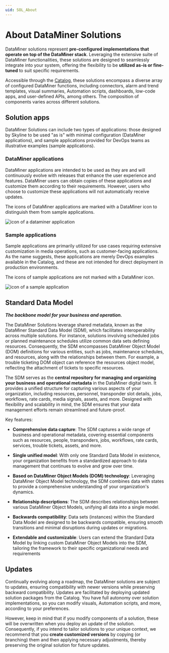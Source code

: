 ```yaml
---
uid: SOL_About
---
```


# About DataMiner Solutions

DataMiner solutions represent **pre-configured implementations that operate on top of the DataMiner stack**. Leveraging the extensive suite of DataMiner functionalities, these solutions are designed to seamlessly integrate into your system, offering the flexibility to be **utilized as-is or fine-tuned** to suit specific requirements.

Accessible through the [Catalog](xref:About_the_Catalog_app), these solutions encompass a diverse array of configured DataMiner functions, including connectors, alarm and trend templates, visual summaries, Automation scripts, dashboards, low-code apps, and user-defined APIs, among others. The composition of components varies across different solutions.

## Solution apps

DataMiner Solutions can include two types of applications: those designed by Skyline to be used "as is" with minimal configuration (DataMiner applications), and sample applications provided for DevOps teams as illustrative examples (sample applications).

### DataMiner applications

DataMiner applications are intended to be used as they are and will continuously evolve with releases that enhance the user experience and features. DataMiner users can obtain copies of these applications and customize them according to their requirements. However, users who choose to customize these applications will not automatically receive updates.

The icons of DataMiner applications are marked with a DataMiner icon to distinguish them from sample applications.

![icon of a dataminer application](~/dataminer/images/DM_Scheduling.png)

### Sample applications

Sample applications are primarily utilized for use cases requiring extensive customization in media operations, such as customer-facing applications. As the name suggests, these applications are merely DevOps examples available in the Catalog, and these are not intended for direct deployment in production environments.

The icons of sample applications are not marked with a DataMiner icon.

![icon of a sample application](~/dataminer/images/FacilityAssetManager.png)

## Standard Data Model

***The backbone model for your business and operation.***

The DataMiner Solutions leverage shared metadata, known as the DataMiner Standard Data Model (SDM), which facilitates interoperability across multiple solutions. For instance, solutions involving scheduled jobs or planned maintenance schedules utilize common data sets defining resources. Consequently, the SDM encompasses DataMiner Object Model (DOM) definitions for various entities, such as jobs, maintenance schedules, and resources, along with the relationships between them. For example, a trouble ticketing DOM object can reference the resources object model, reflecting the attachment of tickets to specific resources.

The SDM serves as the **central repository for managing and organizing your business and operational metadata** in the DataMiner digital twin. It provides a unified structure for capturing various aspects of your organization, including resources, personnel, transponder slot details, jobs, workflows, rate cards, media signals, assets, and more. Designed with flexibility and scalability in mind, the SDM ensures that your data management efforts remain streamlined and future-proof.

Key features:

- **Comprehensive data capture**: The SDM captures a wide range of business and operational metadata, covering essential components such as resources, people, transponders, jobs, workflows, rate cards, services, trouble tickets, assets, and more.

- **Single unified model**: With only one Standard Data Model in existence, your organization benefits from a standardized approach to data management that continues to evolve and grow over time.

- **Based on DataMiner Object Models (DOM) technology**: Leveraging DataMiner Object Model technology, the SDM combines data with states to provide a comprehensive understanding of your organization's dynamics.

- **Relationship descriptions**: The SDM describes relationships between various DataMiner Object Models, unifying all data into a single model.

- **Backwards compatibility**: Data sets (instances) within the Standard Data Model are designed to be backwards compatible, ensuring smooth transitions and minimal disruptions during updates or migrations.

- **Extendable and customizable**: Users can extend the Standard Data Model by linking custom DataMiner Object Models into the SDM, tailoring the framework to their specific organizational needs and requirements

## Updates

Continually evolving along a roadmap, the DataMiner solutions are subject to updates, ensuring compatibility with newer versions while preserving backward compatibility. Updates are facilitated by deploying updated solution packages from the Catalog. You have full autonomy over solution implementations, so you can modify visuals, Automation scripts, and more, according to your preferences.

However, keep in mind that if you modify components of a solution, these will be overwritten when you deploy an update of the solution. Consequently, if you intend to tailor solutions to your unique context, we recommend that you **create customized versions** by copying (or branching) them and then applying necessary adjustments, thereby preserving the original solution for future updates.
